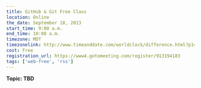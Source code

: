 ```yaml
---
title: GitHub & Git Free Class
location: Online
the_date: September 18, 2013
start_time: 9:00 a.m.
end_time: 10:00 a.m.
timezone: MDT
timezonelink: http://www.timeanddate.com/worldclock/difference.html?p1=75
cost: Free
registration_url: https://www4.gotomeeting.com/register/913194183
tags: ['web-free', 'rss']
---
```


**Topic: TBD**
